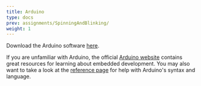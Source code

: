 ```yaml
---
title: Arduino
type: docs
prev: assignments/SpinningAndBlinking/
weight: 1
---
```


Download the Arduino software [here](https://www.arduino.cc/en/software).

If you are unfamiliar with Arduino, the official [Arduino website](https://www.arduino.cc/reference/en/) contains great resources for learning about embedded development. You may also want to take a look at the [reference page](https://www.arduino.cc/reference/en/) for help with Arduino's syntax and language.
